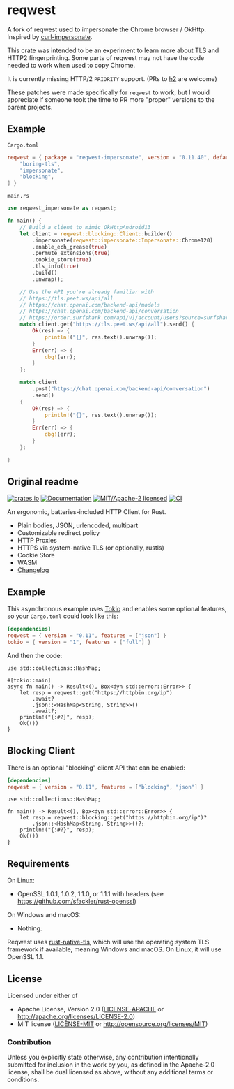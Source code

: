 # reqwest

A fork of reqwest used to impersonate the Chrome browser / OkHttp. Inspired by [curl-impersonate](https://github.com/lwthiker/curl-impersonate).

This crate was intended to be an experiment to learn more about TLS and HTTP2 fingerprinting. Some parts of reqwest may not have the code needed to work when used to copy Chrome.

It is currently missing HTTP/2 `PRIORITY` support. (PRs to [h2](https://github.com/hyperium/h2) are welcome)

These patches were made specifically for `reqwest` to work, but I would appreciate if someone took the time to PR more "proper" versions to the parent projects.

## Example

`Cargo.toml`

```toml
reqwest = { package = "reqwest-impersonate", version = "0.11.40", default-features = false, features = [
    "boring-tls",
    "impersonate",
    "blocking",
] }
```

`main.rs`

```rs
use reqwest_impersonate as reqwest;

fn main() {
    // Build a client to mimic OkHttpAndroid13
    let client = reqwest::blocking::Client::builder()
        .impersonate(reqwest::impersonate::Impersonate::Chrome120)
        .enable_ech_grease(true)
        .permute_extensions(true)
        .cookie_store(true)
        .tls_info(true)
        .build()
        .unwrap();

    // Use the API you're already familiar with
    // https://tls.peet.ws/api/all
    // https://chat.openai.com/backend-api/models
    // https://chat.openai.com/backend-api/conversation
    // https://order.surfshark.com/api/v1/account/users?source=surfshark
    match client.get("https://tls.peet.ws/api/all").send() {
        Ok(res) => {
            println!("{}", res.text().unwrap());
        }
        Err(err) => {
            dbg!(err);
        }
    };

    match client
        .post("https://chat.openai.com/backend-api/conversation")
        .send()
    {
        Ok(res) => {
            println!("{}", res.text().unwrap());
        }
        Err(err) => {
            dbg!(err);
        }
    };

}

```

## Original readme

[![crates.io](https://img.shields.io/crates/v/reqwest-impersonate.svg)](https://crates.io/crates/reqwest-impersonate)
[![Documentation](https://docs.rs/reqwest-impersonate/badge.svg)](https://docs.rs/reqwest-impersonate)
[![MIT/Apache-2 licensed](https://img.shields.io/crates/l/reqwest.svg)](./LICENSE-APACHE)
[![CI](https://github.com/seanmonstar/reqwest/workflows/CI/badge.svg)](https://github.com/seanmonstar/reqwest/actions?query=workflow%3ACI)

An ergonomic, batteries-included HTTP Client for Rust.

- Plain bodies, JSON, urlencoded, multipart
- Customizable redirect policy
- HTTP Proxies
- HTTPS via system-native TLS (or optionally, rustls)
- Cookie Store
- WASM
- [Changelog](CHANGELOG.md)

## Example

This asynchronous example uses [Tokio](https://tokio.rs) and enables some
optional features, so your `Cargo.toml` could look like this:

```toml
[dependencies]
reqwest = { version = "0.11", features = ["json"] }
tokio = { version = "1", features = ["full"] }
```

And then the code:

```rust,no_run
use std::collections::HashMap;

#[tokio::main]
async fn main() -> Result<(), Box<dyn std::error::Error>> {
    let resp = reqwest::get("https://httpbin.org/ip")
        .await?
        .json::<HashMap<String, String>>()
        .await?;
    println!("{:#?}", resp);
    Ok(())
}
```

## Blocking Client

There is an optional "blocking" client API that can be enabled:

```toml
[dependencies]
reqwest = { version = "0.11", features = ["blocking", "json"] }
```

```rust,no_run
use std::collections::HashMap;

fn main() -> Result<(), Box<dyn std::error::Error>> {
    let resp = reqwest::blocking::get("https://httpbin.org/ip")?
        .json::<HashMap<String, String>>()?;
    println!("{:#?}", resp);
    Ok(())
}
```

## Requirements

On Linux:

- OpenSSL 1.0.1, 1.0.2, 1.1.0, or 1.1.1 with headers (see <https://github.com/sfackler/rust-openssl>)

On Windows and macOS:

- Nothing.

Reqwest uses [rust-native-tls](https://github.com/sfackler/rust-native-tls),
which will use the operating system TLS framework if available, meaning Windows
and macOS. On Linux, it will use OpenSSL 1.1.

## License

Licensed under either of

- Apache License, Version 2.0 ([LICENSE-APACHE](LICENSE-APACHE) or <http://apache.org/licenses/LICENSE-2.0>)
- MIT license ([LICENSE-MIT](LICENSE-MIT) or <http://opensource.org/licenses/MIT>)

### Contribution

Unless you explicitly state otherwise, any contribution intentionally submitted
for inclusion in the work by you, as defined in the Apache-2.0 license, shall
be dual licensed as above, without any additional terms or conditions.
